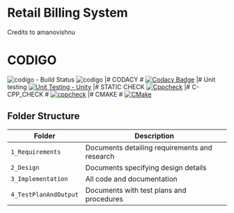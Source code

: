 # Retail Billing System 
Credits to amanovishnu 
# CODIGO #
![codigo - Build Status](https://api.codiga.io/project/30944/score/svg) 
![codigo](https://api.codiga.io/project/30944/status/svg) |# CODACY #
[![Codacy Badge](https://app.codacy.com/project/badge/Grade/1cf3cea7803f444b8d926ffff2ae3ba2)](https://www.codacy.com/gh/LOGESHWARANS389/M1_RetailBillingSystem_Application/dashboard?utm_source=github.com&amp;utm_medium=referral&amp;utm_content=LOGESHWARANS389/M1_RetailBillingSystem_Application&amp;utm_campaign=Badge_Grade)
|# Unit testing
[![Unit Testing - Unity](https://github.com/LOGESHWARANS389/M1_RetailBillingSystem_Application/actions/workflows/unity.yml/badge.svg)](https://github.com/LOGESHWARANS389/M1_RetailBillingSystem_Application/actions/workflows/unity.yml)
|# STATIC CHECK
[![Cppcheck](https://github.com/LOGESHWARANS389/M1_RetailBillingSystem_Application/actions/workflows/Static-check.yml/badge.svg?branch=main)](https://github.com/LOGESHWARANS389/M1_RetailBillingSystem_Application/actions/workflows/Static-check.yml)
|# C-CPP_CHECK #
[![cppcheck](https://github.com/LOGESHWARANS389/M1_RetailBillingSystem_Application/actions/workflows/c-cpp.yml/badge.svg)](https://github.com/LOGESHWARANS389/M1_RetailBillingSystem_Application/actions/workflows/c-cpp.yml) 
|# CMAKE #
[![CMake](https://github.com/LOGESHWARANS389/M1_RetailBillingSystem_Application/actions/workflows/cmake.yml/badge.svg)](https://github.com/LOGESHWARANS389/M1_RetailBillingSystem_Application/actions/workflows/cmake.yml)


## Folder Structure
Folder               | Description
---------------------| -----------------------------------------
`1_Requirements`     | Documents detailing requirements and research
`2_Design      `     | Documents specifying design details
`3_Implementation `  | All code and documentation
`4_TestPlanAndOutput`| Documents with test plans and procedures
